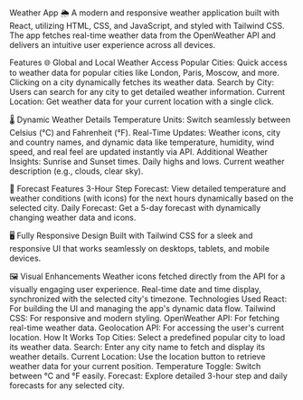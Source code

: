 Weather App 🌦️
A modern and responsive weather application built with React, utilizing HTML, CSS, and JavaScript, and styled with Tailwind CSS. The app fetches real-time weather data from the OpenWeather API and delivers an intuitive user experience across all devices.

Features
🌐 Global and Local Weather Access
Popular Cities: Quick access to weather data for popular cities like London, Paris, Moscow, and more. Clicking on a city dynamically fetches its weather data.
Search by City: Users can search for any city to get detailed weather information.
Current Location: Get weather data for your current location with a single click.

🌡️ Dynamic Weather Details
Temperature Units: Switch seamlessly between Celsius (°C) and Fahrenheit (°F).
Real-Time Updates: Weather icons, city and country names, and dynamic data like temperature, humidity, wind speed, and real feel are updated instantly via API.
Additional Weather Insights:
Sunrise and Sunset times.
Daily highs and lows.
Current weather description (e.g., clouds, clear sky).

📅 Forecast Features
3-Hour Step Forecast: View detailed temperature and weather conditions (with icons) for the next hours dynamically based on the selected city.
Daily Forecast: Get a 5-day forecast with dynamically changing weather data and icons.

🖥️ Fully Responsive Design
Built with Tailwind CSS for a sleek and responsive UI that works seamlessly on desktops, tablets, and mobile devices.

🖼️ Visual Enhancements
Weather icons fetched directly from the API for a visually engaging user experience.
Real-time date and time display, synchronized with the selected city's timezone.
Technologies Used
React: For building the UI and managing the app's dynamic data flow.
Tailwind CSS: For responsive and modern styling.
OpenWeather API: For fetching real-time weather data.
Geolocation API: For accessing the user's current location.
How It Works
Top Cities: Select a predefined popular city to load its weather data.
Search: Enter any city name to fetch and display its weather details.
Current Location: Use the location button to retrieve weather data for your current position.
Temperature Toggle: Switch between °C and °F easily.
Forecast: Explore detailed 3-hour step and daily forecasts for any selected city.
